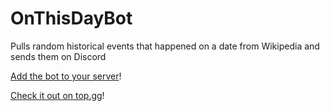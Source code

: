# OnThisDayBot
Pulls random historical events that happened on a date from Wikipedia and sends them on Discord

[Add the bot to your server](https://discord.com/api/oauth2/authorize?client_id=804445656088576002&permissions=83968&scope=bot)!

[Check it out on top.gg](https://discord.com/api/oauth2/authorize?client_id=804445656088576002&permissions=83968&scope=bot)!
